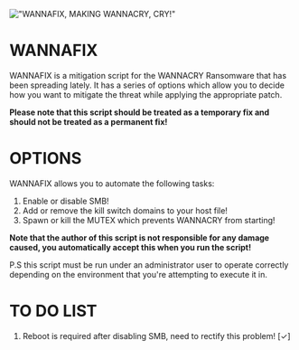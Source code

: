 !["WANNAFIX, MAKING WANNACRY, CRY!"](http://i.imgur.com/nPiX5JW.png)

# WANNAFIX

WANNAFIX is a mitigation script for the WANNACRY Ransomware that has been spreading lately.
It has a series of options which allow you to decide how you want to mitigate the threat while applying the appropriate patch.

<strong>Please note that this script should be treated as a temporary fix and should not be treated as a permanent fix!</strong>

# OPTIONS

WANNAFIX allows you to automate the following tasks:

1) Enable or disable SMB!
2) Add or remove the kill switch domains to your host file!
3) Spawn or kill the MUTEX which prevents WANNACRY from starting!

<strong>Note that the author of this script is not responsible for any damage caused, you automatically accept this when you run the script!</strong>

P.S this script must be run under an administrator user to operate correctly depending on the environment that you're attempting to execute it in.

# TO DO LIST
1) Reboot is required after disabling SMB, need to rectify this problem! [✓]

